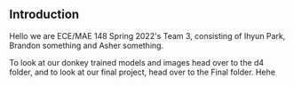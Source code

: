 ## Introduction

Hello we are ECE/MAE 148 Spring 2022's Team 3, consisting of Ihyun Park, Brandon something and Asher something. 

To look at our donkey trained models and images head over to the d4 folder, and to look at our final project, head over to the Final folder. Hehe
